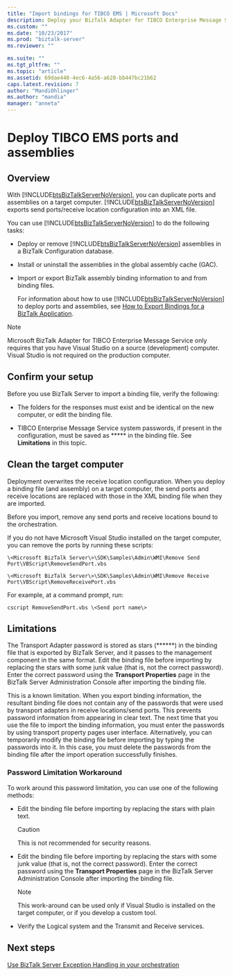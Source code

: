 ```yaml
---
title: "Import bindings for TIBCO EMS | Microsoft Docs"
description: Deploy your BizTalk Adapter for TIBCO Enterprise Message Service applications using Import Bindings feature in BizTalk Server
ms.custom: ""
ms.date: "10/23/2017"
ms.prod: "biztalk-server"
ms.reviewer: ""

ms.suite: ""
ms.tgt_pltfrm: ""
ms.topic: "article"
ms.assetid: 69dae448-4ec6-4a56-a628-bb447bc21b62
caps.latest.revision: 7
author: "MandiOhlinger"
ms.author: "mandia"
manager: "anneta"
---
```

# Deploy TIBCO EMS ports and assemblies

## Overview
With [!INCLUDE[btsBizTalkServerNoVersion](../includes/btsbiztalkservernoversion-md.md)], you can duplicate ports and assemblies on a target computer. [!INCLUDE[btsBizTalkServerNoVersion](../includes/btsbiztalkservernoversion-md.md)] exports send ports/receive location configuration into an XML file.  
  
 You can use [!INCLUDE[btsBizTalkServerNoVersion](../includes/btsbiztalkservernoversion-md.md)] to do the following tasks:  
  
- Deploy or remove [!INCLUDE[btsBizTalkServerNoVersion](../includes/btsbiztalkservernoversion-md.md)] assemblies in a BizTalk Configuration database.  
  
- Install or uninstall the assemblies in the global assembly cache (GAC).  
  
- Import or export BizTalk assembly binding information to and from binding files.  
  
  For information about how to use [!INCLUDE[btsBizTalkServerNoVersion](../includes/btsbiztalkservernoversion-md.md)] to deploy ports and assemblies, see [How to Export Bindings for a BizTalk Application](../core/how-to-export-bindings-for-a-biztalk-application.md).  
  
> [!NOTE]
>  Microsoft BizTalk Adapter for TIBCO Enterprise Message Service only requires that you have Visual Studio on a source (development) computer. Visual Studio is not required on the production computer.  

## Confirm your setup
Before you use BizTalk Server to import a binding file, verify the following:  
  
-   The folders for the responses must exist and be identical on the new computer, or edit the binding file.  
  
-   TIBCO Enterprise Message Service system passwords, if present in the configuration, must be saved as ***** in the binding file. See **Limitations** in this topic.


## Clean the target computer
Deployment overwrites the receive location configuration. When you deploy a binding file (and assembly) on a target computer, the send ports and receive locations are replaced with those in the XML binding file when they are imported.  

Before you import, remove any send ports and receive locations bound to the orchestration.  
  
If you do not have Microsoft Visual Studio installed on the target computer, you can remove the ports by running these scripts:  
  
`\<Microsoft BizTalk Server\>\SDK\Samples\Admin\WMI\Remove Send Port\VBScript\RemoveSendPort.vbs`  
  
`\<Microsoft BizTalk Server\>\SDK\Samples\Admin\WMI\Remove Receive Port\VBScript\RemoveReceivePort.vbs`
  

For example, at a command prompt, run:  
  
```
cscript RemoveSendPort.vbs \<Send port name\>
```

## Limitations
The Transport Adapter password is stored as stars (\*\*\*\*\*\*) in the binding file that is exported by BizTalk Server, and it passes to the management component in the same format. Edit the binding file before importing by replacing the stars with some junk value (that is, not the correct password). Enter the correct password using the **Transport Properties** page in the BizTalk Server Administration Console after importing the binding file.  
  
 This is a known limitation. When you export binding information, the resultant binding file does not contain any of the passwords that were used by transport adapters in receive locations/send ports. This prevents password information from appearing in clear text. The next time that you use the file to import the binding information, you must enter the passwords by using transport property pages user interface. Alternatively, you can temporarily modify the binding file before importing by typing the passwords into it. In this case, you must delete the passwords from the binding file after the import operation successfully finishes.  
  
 
### Password Limitation Workaround  
 To work around this password limitation, you can use one of the following methods:  
  
-   Edit the binding file before importing by replacing the stars with plain text.  
  
    > [!CAUTION]
    >  This is not recommended for security reasons.  
  
-   Edit the binding file before importing by replacing the stars with some junk value (that is, not the correct password). Enter the correct password using the **Transport Properties** page in the BizTalk Server Administration Console after importing the binding file.  
  
    > [!NOTE]
    >  This work-around can be used only if Visual Studio is installed on the target computer, or if you develop a custom tool.  
  
-   Verify the Logical system and the Transmit and Receive services.  

## Next steps
[Use BizTalk Server Exception Handling in your orchestration](../core/using-biztalk-server-exception-handling5.md)